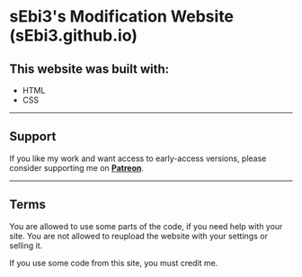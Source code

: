 # sEbi3's Modification Website (sEbi3.github.io)

## This website was built with:
- HTML
- CSS

--------

## Support
If you like my work and want access to early-access versions, please consider supporting me on [**Patreon**](https://www.patreon.com/sEbi3). 

--------

## Terms
You are allowed to use some parts of the code, if you need help with your site.
You are not allowed to reupload the website with your settings or selling it.

If you use some code from this site, you must credit me.
